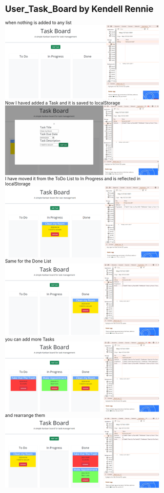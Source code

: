 # User_Task_Board by Kendell Rennie

when nothing is added to any list
![alt text](image-1.png)
Now I haved added a Task and it is saved to localStorage
![alt text](image-2.png)
I have moved it from the ToDo List to In Progress and is reflected in localStorage 
![alt text](image-3.png)
Same for the Done List
![alt text](image-4.png)
you can add more Tasks
![alt text](image-5.png)
and rearrange them
![alt text](image-6.png)